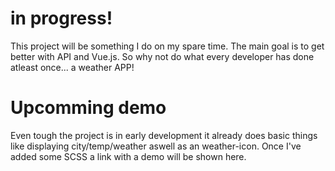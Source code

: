# in progress!

This project will be something I do on my spare time. The main goal is to get better
with API and Vue.js. So why not do what every developer has done atleast once... a weather APP! 

# Upcomming demo

Even tough the project is in early development it already does basic things like displaying city/temp/weather aswell as an weather-icon. Once I've added some SCSS 
a link with a demo will be shown here. 